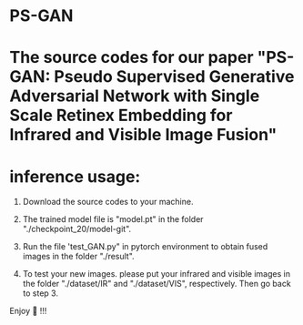 # PS-GAN
# The source codes for our paper "PS-GAN: Pseudo Supervised Generative Adversarial Network with Single Scale Retinex Embedding for Infrared and Visible Image Fusion"

# inference usage:

1. Download the source codes to your machine.

2. The trained model file is "model.pt" in the folder "./checkpoint_20/model-git".

3. Run the file 'test_GAN.py" in pytorch environment to obtain fused images in the folder "./result".

4. To test your new images. please put your infrared and visible images in the folder "./dataset/IR" and "./dataset/VIS", respectively. Then go back to step 3. 

Enjoy :beers: !!!
